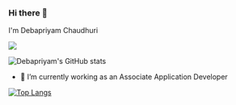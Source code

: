 ### Hi there 👋

I'm Debapriyam Chaudhuri


![](https://komarev.com/ghpvc/?username=your-github-DebapriyamChaudhuri&color=dc143c)


![Debapriyam's GitHub stats](https://github-readme-stats.vercel.app/api?username=DebapriyamChaudhuri&show_icons=true&theme=midnight-purple)
 
- 🔭 I’m currently working as an Associate Application Developer
<!--
- 🌱 I’m currently learning FLUTTER
- 👯 I’m looking to collaborate on ...
- 🤔 I’m looking for help with ...

- 💬 Ask me about ...
- 📫 How to reach me: ...
- 😄 Pronouns: ...
- ⚡ Fun fact: ...
-->
[![Top Langs](https://github-readme-stats.vercel.app/api/top-langs/?username=DebapriyamChaudhuri&layout=compact)](https://github.com/Itsurboyunagi/github-readme-stats)

